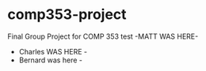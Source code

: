 # comp353-project
Final Group Project for COMP 353
test
-MATT WAS HERE-
- Charles WAS HERE -
- Bernard was here -
